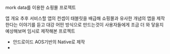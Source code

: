 mork data를 이용한 쇼핑몰 프로젝트

앱 개요
추후 서비스할 앱의 컨셉이 태블릿을 배급해 쇼핑몰과 유사한 개념의 앱을 제작한다는 이야기를 듣고 대강 어떤 방식으로 만드는것이
사용자들에게 조금 더 와 닿을지 예상해보며 임시로 제작해본 프로젝트

- 안드로이드 AOS기반의 Native로 제작
- 
